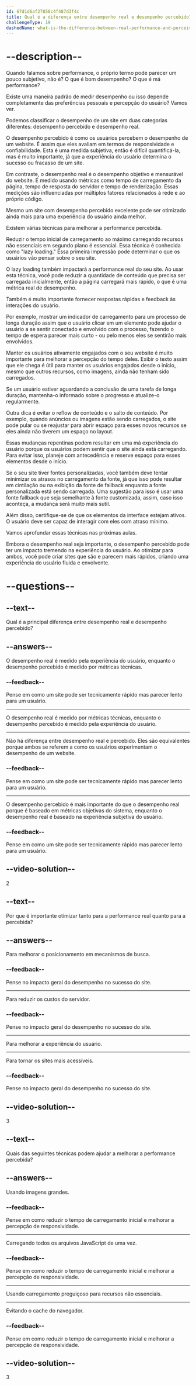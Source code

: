 ```yaml
---
id: 67d1d6af27858c4f487d3f4c
title: Qual é a diferença entre desempenho real e desempenho percebido?
challengeType: 19
dashedName: what-is-the-difference-between-real-performance-and-perceived-performance
---
```


# --description--

Quando falamos sobre performance, o próprio termo pode parecer um pouco subjetivo, não é? O que é bom desempenho? O que é má performance?

Existe uma maneira padrão de medir desempenho ou isso depende completamente das preferências pessoais e percepção do usuário? Vamos ver. 

Podemos classificar o desempenho de um site em duas categorias diferentes: desempenho percebido e desempenho real.

O desempenho percebido é como os usuários percebem o desempenho de um website. É assim que eles avaliam em termos de responsividade e confiabilidade. Esta é uma medida subjetiva, então é difícil quantificá-la, mas é muito importante, já que a experiência do usuário determina o sucesso ou fracasso de um site.

Em contraste, o desempenho real é o desempenho objetivo e mensurável do website. É medido usando métricas como tempo de carregamento da página, tempo de resposta do servidor e tempo de renderização. Essas medições são influenciadas por múltiplos fatores relacionados à rede e ao próprio código.

Mesmo um site com desempenho percebido excelente pode ser otimizado ainda mais para uma experiência do usuário ainda melhor.

Existem várias técnicas para melhorar a performance percebida.

Reduzir o tempo inicial de carregamento ao máximo carregando recursos não essenciais em segundo plano é essencial. Essa técnica é conhecida como "lazy loading." Essa primeira impressão pode determinar o que os usuários vão pensar sobre o seu site.

O lazy loading também impactará a performance real do seu site. Ao usar esta técnica, você pode reduzir a quantidade de conteúdo que precisa ser carregada inicialmente, então a página carregará mais rápido, o que é uma métrica real de desempenho.

Também é muito importante fornecer respostas rápidas e feedback às interações do usuário. 

Por exemplo, mostrar um indicador de carregamento para um processo de longa duração assim que o usuário clicar em um elemento pode ajudar o usuário a se sentir conectado e envolvido com o processo, fazendo o tempo de espera parecer mais curto - ou pelo menos eles se sentirão mais envolvidos.

Manter os usuários ativamente engajados com o seu website é muito importante para melhorar a percepção do tempo deles. Exibir o texto assim que ele chega é útil para manter os usuários engajados desde o início, mesmo que outros recursos, como imagens, ainda não tenham sido carregados.

Se um usuário estiver aguardando a conclusão de uma tarefa de longa duração, mantenha-o informado sobre o progresso e atualize-o regularmente.

Outra dica é evitar o reflow de conteúdo e o salto de conteúdo. Por exemplo, quando anúncios ou imagens estão sendo carregados, o site pode pular ou se reajustar para abrir espaço para esses novos recursos se eles ainda não tiverem um espaço no layout. 

Essas mudanças repentinas podem resultar em uma má experiência do usuário porque os usuários podem sentir que o site ainda está carregando. Para evitar isso, planeje com antecedência e reserve espaço para esses elementos desde o início.

Se o seu site tiver fontes personalizadas, você também deve tentar minimizar os atrasos no carregamento da fonte, já que isso pode resultar em cintilação ou na exibição da fonte de fallback enquanto a fonte personalizada está sendo carregada. Uma sugestão para isso é usar uma fonte fallback que seja semelhante à fonte customizada, assim, caso isso aconteça, a mudança será muito mais sutil.

Além disso, certifique-se de que os elementos da interface estejam ativos. O usuário deve ser capaz de interagir com eles com atraso mínimo.

Vamos aprofundar essas técnicas nas próximas aulas.

Embora o desempenho real seja importante, o desempenho percebido pode ter um impacto tremendo na experiência do usuário. Ao otimizar para ambos, você pode criar sites que são e parecem mais rápidos, criando uma experiência do usuário fluida e envolvente.

# --questions--

## --text--

Qual é a principal diferença entre desempenho real e desempenho percebido?

## --answers--

O desempenho real é medido pela experiência do usuário, enquanto o desempenho percebido é medido por métricas técnicas.

### --feedback--

Pense em como um site pode ser tecnicamente rápido mas parecer lento para um usuário.

---

O desempenho real é medido por métricas técnicas, enquanto o desempenho percebido é medido pela experiência do usuário.

---

Não há diferença entre desempenho real e percebido. Eles são equivalentes porque ambos se referem a como os usuários experimentam o desempenho de um website.

### --feedback--

Pense em como um site pode ser tecnicamente rápido mas parecer lento para um usuário.

---

O desempenho percebido é mais importante do que o desempenho real porque é baseado em métricas objetivas do sistema, enquanto o desempenho real é baseado na experiência subjetiva do usuário.

### --feedback--

Pense em como um site pode ser tecnicamente rápido mas parecer lento para um usuário.

## --video-solution--

2

## --text--

Por que é importante otimizar tanto para a performance real quanto para a percebida?

## --answers--

Para melhorar o posicionamento em mecanismos de busca.

### --feedback--

Pense no impacto geral do desempenho no sucesso do site.

---

Para reduzir os custos do servidor.

### --feedback--

Pense no impacto geral do desempenho no sucesso do site.

---

Para melhorar a experiência do usuário.

---

Para tornar os sites mais acessíveis.

### --feedback--

Pense no impacto geral do desempenho no sucesso do site.

## --video-solution--

3

## --text--

Quais das seguintes técnicas podem ajudar a melhorar a performance percebida?

## --answers--

Usando imagens grandes.

### --feedback--

Pense em como reduzir o tempo de carregamento inicial e melhorar a percepção de responsividade.

---

Carregando todos os arquivos JavaScript de uma vez.

### --feedback--

Pense em como reduzir o tempo de carregamento inicial e melhorar a percepção de responsividade.

---

Usando carregamento preguiçoso para recursos não essenciais.

---

Evitando o cache do navegador.

### --feedback--

Pense em como reduzir o tempo de carregamento inicial e melhorar a percepção de responsividade.

## --video-solution--

3
